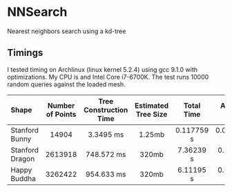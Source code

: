 # NNSearch
Nearest neighbors search using a kd-tree

## Timings
I tested timing on Archlinux (linux kernel 5.2.4) using gcc 9.1.0 with optimizations. My CPU is and Intel Core i7-6700K.
The test runs 10000 random queries against the loaded mesh.

| Shape | Number of Points | Tree Construction Time | Estimated Tree Size | Total Time | Average Time |
|:-|:-:|:-:|:-:|:-:|:-:|
| Stanford Bunny | 14904 | 3.3495 ms| 1.25mb |  0.117759 s | 0.0117759 ms |
| Stanford Dragon | 2613918 | 748.572 ms | 320mb | 7.36239 s | 0.736239 ms |
| Happy Buddha | 3262422 | 954.633 ms | 320mb | 6.11195 s | 0.611195 ms |
